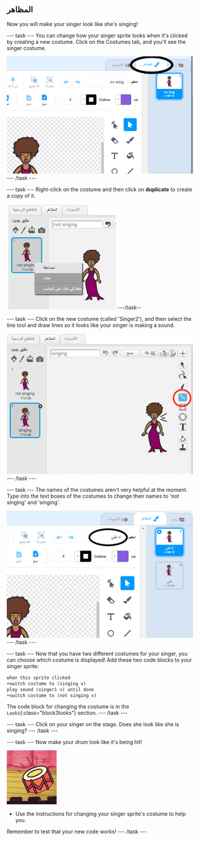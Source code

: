 ## المظاهر

Now you will make your singer look like she's singing!

\--- task \--- You can change how your singer sprite looks when it's clicked by creating a new costume. Click on the Costumes tab, and you'll see the singer costume.

![لقطة الشاشة](images/band-singer-costume-annotated.png) \--- /task \---

\--- task \--- Right-click on the costume and then click on **duplicate** to create a copy of it.

![لقطة الشاشة](images/band-singer-duplicate.png) \---/task--

\--- task \--- Click on the new costume (called 'Singer2'), and then select the line tool and draw lines so it looks like your singer is making a sound.

![لقطة الشاشة](images/band-singer-click.png) \--- /task \---

\--- task \--- The names of the costumes aren't very helpful at the moment. Type into the text boxes of the costumes to change their names to 'not singing' and 'singing'.

![لقطة الشاشة](images/band-singer-name-annotated.png) \--- /task \---

\--- task \--- Now that you have two different costumes for your singer, you can choose which costume is displayed! Add these two code blocks to your singer sprite:

```blocks3
when this sprite clicked
+switch costume to (singing v)
play sound (singer1 v) until done
+switch costume to (not singing v)
```

The code block for changing the costume is in the `Looks`{:class="block3looks"} section. \--- /task \---

\--- task \--- Click on your singer on the stage. Does she look like she is singing? \--- /task \---

\--- task \--- Now make your drum look like it's being hit!

![لقطة الشاشة](images/band-drum-final.png)

- Use the instructions for changing your singer sprite's costume to help you.

Remember to test that your new code works! \--- /task \---